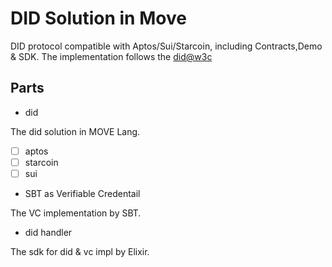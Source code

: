 # DID Solution in Move
DID protocol compatible with Aptos/Sui/Starcoin, including Contracts,Demo & SDK.
The implementation follows the [did@w3c](https://www.w3.org/TR/did-core/)

## Parts

* did

The did solution in MOVE Lang.
  * [ ] aptos
  * [ ] starcoin
  * [ ] sui

* SBT as Verifiable Credentail

The VC implementation by SBT.

* did handler

The sdk for did & vc impl by Elixir.
